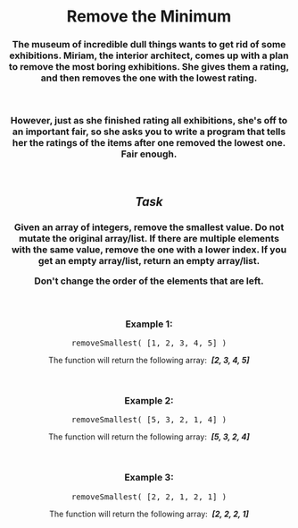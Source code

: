 <div align = "center">

# Remove the Minimum

</div>

<div align = "center">

<h3>The museum of incredible dull things wants to get rid of some exhibitions. Miriam, the interior architect, comes up with a plan to remove the most boring exhibitions. She gives them a rating, and then removes the one with the lowest rating.</h3>

<br>

<h3>However, just as she finished rating all exhibitions, she's off to an important fair, so she asks you to write a program that tells her the ratings of the items after one removed the lowest one. Fair enough.</h3>

<br>

<h2><em>Task</em></h2>

<h3>Given an array of integers, remove the smallest value. <strong>Do not mutate the original array/list.</strong> If there are multiple elements with the same value, remove the one with a lower index. If you get an empty array/list, return an empty array/list.

<br>

Don't change the order of the elements that are left.</h3>

<br>

<h3>Example 1:</h3>

<pre>removeSmallest(&nbsp;[1, 2, 3, 4, 5]&nbsp;)</pre>

<p>The function will return the following array: &nbsp;<em><strong>[2, 3, 4, 5]</strong></em></p>

<br>

<h3>Example 2:</h3>

<pre>removeSmallest(&nbsp;[5, 3, 2, 1, 4]&nbsp;)</pre>

<p>The function will return the following array: &nbsp;<em><strong>[5, 3, 2, 4]</strong></em></p>

<br>

<h3>Example 3:</h3>

<pre>removeSmallest(&nbsp;[2, 2, 1, 2, 1]&nbsp;)</pre>

<p>The function will return the following array: &nbsp;<em><strong>[2, 2, 2, 1]</strong></em></p>

</div>
